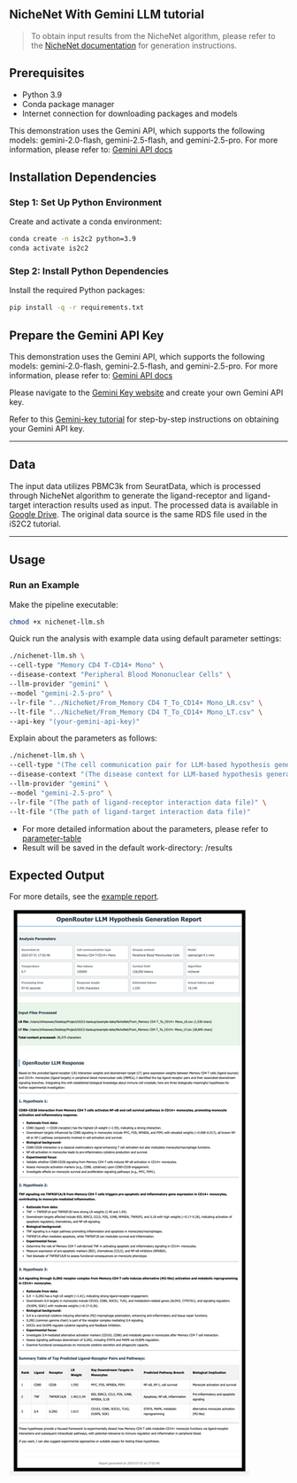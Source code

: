 ## NicheNet With Gemini LLM tutorial
> To obtain input results from the NicheNet algorithm, please refer to the [NicheNet documentation](https://github.com/saeyslab/nichenetr) for generation instructions.

## Prerequisites
- Python 3.9
- Conda package manager
- Internet connection for downloading packages and models


This demonstration uses the Gemini API, which supports the following models: gemini-2.0-flash, gemini-2.5-flash, and gemini-2.5-pro. For more information, please refer to: [Gemini API docs](https://ai.google.dev/gemini-api/docs?authuser=1)

## Installation Dependencies 
### Step 1: Set Up Python Environment
Create and activate a conda environment:

```bash
conda create -n is2c2 python=3.9
conda activate is2c2
```

### Step 2: Install Python Dependencies
Install the required Python packages:

```bash
pip install -q -r requirements.txt
```


## Prepare the Gemini API Key
This demonstration uses the Gemini API, which supports the following models: gemini-2.0-flash, gemini-2.5-flash, and gemini-2.5-pro. For more information, please refer to: [Gemini API docs](https://ai.google.dev/gemini-api/docs?authuser=1)

Please navigate to the [Gemini Key website](https://aistudio.google.com/apikey) and create your own Gemini API key.


Refer to this [Gemini-key tutorial](../get-gemini-key.md) for step-by-step instructions on obtaining your Gemini API key.

---

## Data
The input data utilizes PBMC3k from SeuratData, which is processed through NicheNet algorithm to generate the ligand-receptor and ligand-target interaction results used as input. The processed data is available in [Google Drive](https://drive.google.com/drive/folders/1t1Eq2n1H1loCx78nt6CX9thLGUAusFVB?usp=sharing). The original data source is the same RDS file used in the iS2C2 tutorial.

---



## Usage

###  Run an Example

Make the pipeline executable:

```bash
chmod +x nichenet-llm.sh
```

Quick run the analysis with example data using default parameter settings:

```bash
./nichenet-llm.sh \
--cell-type "Memory CD4 T-CD14+ Mono" \
--disease-context "Peripheral Blood Mononuclear Cells" \
--llm-provider "gemini" \
--model "gemini-2.5-pro" \
--lr-file "../NicheNet/From_Memory CD4 T_To_CD14+ Mono_LR.csv" \
--lt-file "../NicheNet/From_Memory CD4 T_To_CD14+ Mono_LT.csv" \
--api-key "(your-gemini-api-key)"
```

Explain about the parameters as follows: 

```bash
./nichenet-llm.sh \
--cell-type "(The cell communication pair for LLM-based hypothesis generation and analysis)" \
--disease-context "(The disease context for LLM-based hypothesis generation to provide relevant biological context for the analysis.)" \
--llm-provider "gemini" \
--model "gemini-2.5-pro" \
--lr-file "(The path of ligand-receptor interaction data file)" \
--lt-file "(The path of ligand-target interaction data file)" 
```
* For more detailed information about the parameters, please refer to [parameter-table](../../parameters.md)
* Result will be saved in the default work-directory: /results


## Expected Output
For more details, see the [example report](https://mocha.houstonmethodist.org/iS2C2/gemini-nichenet.html).

![example-output](../../screenshots/output/nichenet/openrouter/openrouter-nichenet.png)